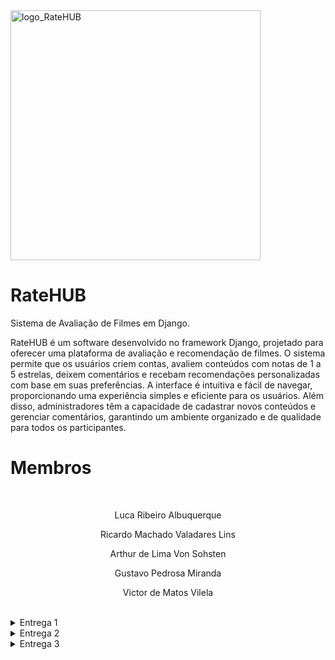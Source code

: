 <img src="https://github.com/user-attachments/assets/32560331-0fc2-4d2a-82b9-17edaa6423eb" alt="logo_RateHUB" width="400" style="margin-right: 10px;">

# RateHUB
Sistema de Avaliação de Filmes em Django.

RateHUB é um software desenvolvido no framework Django, projetado para oferecer uma plataforma de avaliação e recomendação de filmes.  O sistema permite que os usuários criem contas, avaliem conteúdos com notas de 1 a 5 estrelas, deixem comentários e recebam recomendações personalizadas com base em suas preferências.  A interface é intuitiva e fácil de navegar, proporcionando uma experiência simples e eficiente para os usuários. Além disso, administradores têm a capacidade de cadastrar novos conteúdos e gerenciar comentários, garantindo um ambiente organizado e de qualidade para todos os participantes.

# Membros

<br>
<p style="text-align: center; text-decoration: none;"> Luca Ribeiro Albuquerque </p>
<p style="text-align: center; text-decoration: none;"> Ricardo Machado Valadares Lins </p>
<p style="text-align: center; text-decoration: none;"> Arthur de Lima Von Sohsten  </p>
<p style="text-align: center; text-decoration: none;"> Gustavo Pedrosa Miranda </p>
<p style="text-align: center; text-decoration: none;"> Victor de Matos Vilela </p>

<br>

</details>

<details>

<summary>Entrega 1</summary>

<br>

###  Jira Backlog

  ![Backlog ProjetoFDS E1](https://github.com/user-attachments/assets/e59a553f-abfd-46b8-a954-a733f5ccd03d)

<br>

###  Jira Quadro Scrum 

  ![Quadro Scrum ProjetoFDS E1](https://github.com/user-attachments/assets/3b76db44-c798-4570-8cc8-de2777e0faf6)

<br>

###  Prototipação Lo-Fi

<p style="text-align: center; text-decoration: none;">
  <a href="https://www.figma.com/design/wTTIoAeH4rntdXPO1dhnbd/Untitled?node-id=0-1&t=ZKIAaW4zOOqN18Ek-1" style="text-decoration: none;">
    <span>🔗 Figma</span>
  </a>
</p>

<br>

###  Screencast do Protótipo no Figma

<p style="text-align: center; text-decoration: none;">
  <a href="https://youtu.be/oxTLIv9bLuc" style="text-decoration: none;">
    <span>🔗 Screencast do protótipo Lo-Fi (1)</span>
  </a>
</p>

<br>

###  Histórias de usuário

<p style="text-align: center; text-decoration: none;">
  <a href="https://docs.google.com/document/d/1C1ATiOkRgh8XGtK15K-kD0kUU0PCHFfOijy_YYP672U/edit?usp=sharing" style="text-decoration: none;">
    <span>🔗 Histórias de usuário</span>
  </a>
</p>

<br>

### Jira

<p style="text-align: center; text-decoration: none;">
  <a href="https://cesar-team-cz1jqcea.atlassian.net/jira/software/projects/SCRUM/summary"  style="text-decoration: none;">
    <span>🔗 Jira do Projeto</span>
  </a>
</p>

<br>

</details>


<details>

<summary>Entrega 2</summary>

<br>

### Relato da Programação em Par

<p style="text-align: center; text-decoration: none;">
  <a href="https://docs.google.com/document/d/14w17ZBxP--UPO2CSFO2fqitYYlqqw0XzFb__opg94ps/edit?usp=sharing" style="text-decoration: none;">
    <span>🔗 Relato da Programação em Par</span>
  </a>
</p>

<br>

### Jira Backlog 

![Backlog E2](https://github.com/user-attachments/assets/e745055f-f485-4847-8f96-a787b49bf60e)

<br>

### Jira Quadro Sprint 1

![Sprint Board 01](https://github.com/user-attachments/assets/8cd4f069-c4aa-4ef7-8b6a-efe5f7e6d171)

<br>

###  Screencast do uso do sistema

<p style="text-align: center; text-decoration: none;">
  <a href="https://youtu.be/gY1Ld1SbdPE" style="text-decoration: none;">
    <span>🔗 Screencast do uso do sistema</span>
  </a>
</p>

<br>

### Issue/bug tracker

![Captura de tela 2025-04-08 002644](https://github.com/user-attachments/assets/34145bd1-7b30-4ae0-ad2e-b843779f8d15)

<br>

</details>


<details>

<summary>Entrega 3</summary>

<br>

###  Screencast do Protótipo no Figma

<p style="text-align: center; text-decoration: none;">
  <a href="https://youtu.be/oxTLIv9bLuc" style="text-decoration: none;">
    <span>🔗 Screencast Figma </span>
  </a>
</p>

<br>

###  Screencast dos Testes Automatizados

<p style="text-align: center; text-decoration: none;">
  <a href="https://youtu.be/Ky1d9fPZvk8" style="text-decoration: none;">
    <span>🔗 Screencast Testes Automatizados </span>
  </a>
</p>

<br>

###  Screencast do Uso na Azure

<p style="text-align: center; text-decoration: none;">
  <a href="https://youtu.be/cqix__R0HBs" style="text-decoration: none;">
    <span>🔗 Screencast Azure </span>
  </a>
</p>

<br>

### Jira Quadro Sprint 2

![Captura de tela 2025-04-30 221342](https://github.com/user-attachments/assets/d4945101-ec6b-4616-a7e0-5df8e0ac0cb8)

<br>

![Captura de tela 2025-04-30 223243](https://github.com/user-attachments/assets/491071fe-6ddf-404d-a42a-03e55675f7ba)

<br>

### Relato da Programação em Par Atualizado

<p style="text-align: center; text-decoration: none;">
  <a href="https://docs.google.com/document/d/14w17ZBxP--UPO2CSFO2fqitYYlqqw0XzFb__opg94ps/edit?usp=sharing" style="text-decoration: none;">
    <span>🔗 Relato da Programação em Par Atualizado </span> 
  </a>
</p>

<br>

### Issue/bug tracker

![Captura de tela 2025-04-30 224340](https://github.com/user-attachments/assets/1049f8bd-e049-434b-b990-7e2163cbaf0a)

<br>

</details>
